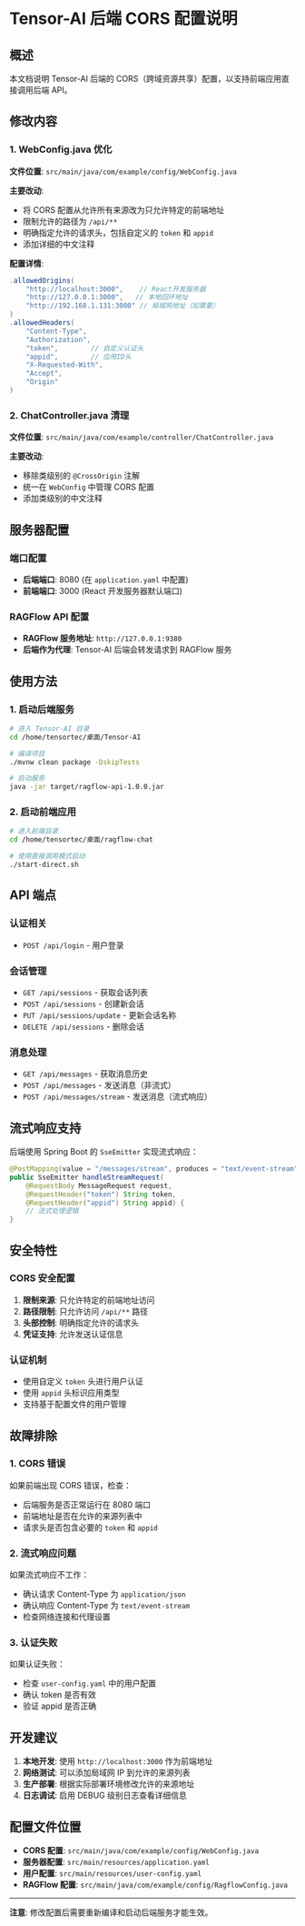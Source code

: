 # Tensor-AI 后端 CORS 配置说明

## 概述

本文档说明 Tensor-AI 后端的 CORS（跨域资源共享）配置，以支持前端应用直接调用后端 API。

## 修改内容

### 1. WebConfig.java 优化

**文件位置**: `src/main/java/com/example/config/WebConfig.java`

**主要改动**:
- 将 CORS 配置从允许所有来源改为只允许特定的前端地址
- 限制允许的路径为 `/api/**`
- 明确指定允许的请求头，包括自定义的 `token` 和 `appid`
- 添加详细的中文注释

**配置详情**:
```java
.allowedOrigins(
    "http://localhost:3000",    // React开发服务器
    "http://127.0.0.1:3000",   // 本地回环地址
    "http://192.168.1.131:3000" // 局域网地址（如需要）
)
.allowedHeaders(
    "Content-Type",
    "Authorization", 
    "token",        // 自定义认证头
    "appid",        // 应用ID头
    "X-Requested-With",
    "Accept",
    "Origin"
)
```

### 2. ChatController.java 清理

**文件位置**: `src/main/java/com/example/controller/ChatController.java`

**主要改动**:
- 移除类级别的 `@CrossOrigin` 注解
- 统一在 `WebConfig` 中管理 CORS 配置
- 添加类级别的中文注释

## 服务器配置

### 端口配置
- **后端端口**: 8080 (在 `application.yaml` 中配置)
- **前端端口**: 3000 (React 开发服务器默认端口)

### RAGFlow API 配置
- **RAGFlow 服务地址**: `http://127.0.0.1:9380`
- **后端作为代理**: Tensor-AI 后端会转发请求到 RAGFlow 服务

## 使用方法

### 1. 启动后端服务

```bash
# 进入 Tensor-AI 目录
cd /home/tensortec/桌面/Tensor-AI

# 编译项目
./mvnw clean package -DskipTests

# 启动服务
java -jar target/ragflow-api-1.0.0.jar
```

### 2. 启动前端应用

```bash
# 进入前端目录
cd /home/tensortec/桌面/ragflow-chat

# 使用直接调用模式启动
./start-direct.sh
```

## API 端点

### 认证相关
- `POST /api/login` - 用户登录

### 会话管理
- `GET /api/sessions` - 获取会话列表
- `POST /api/sessions` - 创建新会话
- `PUT /api/sessions/update` - 更新会话名称
- `DELETE /api/sessions` - 删除会话

### 消息处理
- `GET /api/messages` - 获取消息历史
- `POST /api/messages` - 发送消息（非流式）
- `POST /api/messages/stream` - 发送消息（流式响应）

## 流式响应支持

后端使用 Spring Boot 的 `SseEmitter` 实现流式响应：

```java
@PostMapping(value = "/messages/stream", produces = "text/event-stream")
public SseEmitter handleStreamRequest(
    @RequestBody MessageRequest request, 
    @RequestHeader("token") String token,
    @RequestHeader("appid") String appid) {
    // 流式处理逻辑
}
```

## 安全特性

### CORS 安全配置
1. **限制来源**: 只允许特定的前端地址访问
2. **路径限制**: 只允许访问 `/api/**` 路径
3. **头部控制**: 明确指定允许的请求头
4. **凭证支持**: 允许发送认证信息

### 认证机制
- 使用自定义 `token` 头进行用户认证
- 使用 `appid` 头标识应用类型
- 支持基于配置文件的用户管理

## 故障排除

### 1. CORS 错误
如果前端出现 CORS 错误，检查：
- 后端服务是否正常运行在 8080 端口
- 前端地址是否在允许的来源列表中
- 请求头是否包含必要的 `token` 和 `appid`

### 2. 流式响应问题
如果流式响应不工作：
- 确认请求 Content-Type 为 `application/json`
- 确认响应 Content-Type 为 `text/event-stream`
- 检查网络连接和代理设置

### 3. 认证失败
如果认证失败：
- 检查 `user-config.yaml` 中的用户配置
- 确认 token 是否有效
- 验证 appid 是否正确

## 开发建议

1. **本地开发**: 使用 `http://localhost:3000` 作为前端地址
2. **网络测试**: 可以添加局域网 IP 到允许的来源列表
3. **生产部署**: 根据实际部署环境修改允许的来源地址
4. **日志调试**: 启用 DEBUG 级别日志查看详细信息

## 配置文件位置

- **CORS 配置**: `src/main/java/com/example/config/WebConfig.java`
- **服务器配置**: `src/main/resources/application.yaml`
- **用户配置**: `src/main/resources/user-config.yaml`
- **RAGFlow 配置**: `src/main/java/com/example/config/RagflowConfig.java`

---

**注意**: 修改配置后需要重新编译和启动后端服务才能生效。